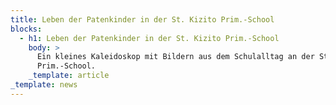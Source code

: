 ```yaml
---
title: Leben der Patenkinder in der St. Kizito Prim.-School
blocks:
  - h1: Leben der Patenkinder in der St. Kizito Prim.-School
    body: >
      Ein kleines Kaleidoskop mit Bildern aus dem Schulalltag an der St. Kizito
      Prim.-School.
    _template: article
_template: news
---
```


